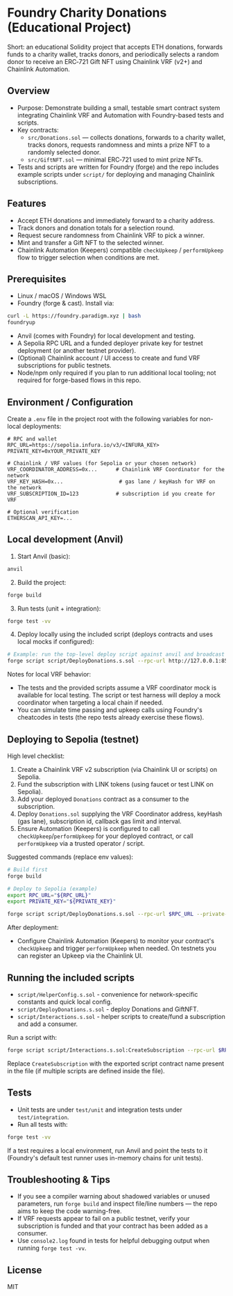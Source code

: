 # Foundry Charity Donations (Educational Project)

Short: an educational Solidity project that accepts ETH donations, forwards funds to a charity wallet, tracks donors, and periodically selects a random donor to receive an ERC‑721 Gift NFT using Chainlink VRF (v2+) and Chainlink Automation.

## Overview

- Purpose: Demonstrate building a small, testable smart contract system integrating Chainlink VRF and Automation with Foundry-based tests and scripts.
- Key contracts:
	- `src/Donations.sol` — collects donations, forwards to a charity wallet, tracks donors, requests randomness and mints a prize NFT to a randomly selected donor.
	- `src/GiftNFT.sol` — minimal ERC‑721 used to mint prize NFTs.
- Tests and scripts are written for Foundry (forge) and the repo includes example scripts under `script/` for deploying and managing Chainlink subscriptions.

## Features

- Accept ETH donations and immediately forward to a charity address.
- Track donors and donation totals for a selection round.
- Request secure randomness from Chainlink VRF to pick a winner.
- Mint and transfer a Gift NFT to the selected winner.
- Chainlink Automation (Keepers) compatible `checkUpkeep` / `performUpkeep` flow to trigger selection when conditions are met.

## Prerequisites

- Linux / macOS / Windows WSL
- Foundry (forge & cast). Install via:

```bash
curl -L https://foundry.paradigm.xyz | bash
foundryup
```

- Anvil (comes with Foundry) for local development and testing.
- A Sepolia RPC URL and a funded deployer private key for testnet deployment (or another testnet provider).
- (Optional) Chainlink account / UI access to create and fund VRF subscriptions for public testnets.
- Node/npm only required if you plan to run additional local tooling; not required for forge-based flows in this repo.

## Environment / Configuration

Create a `.env` file in the project root with the following variables for non-local deployments:

```env
# RPC and wallet
RPC_URL=https://sepolia.infura.io/v3/<INFURA_KEY>
PRIVATE_KEY=0xYOUR_PRIVATE_KEY

# Chainlink / VRF values (for Sepolia or your chosen network)
VRF_COORDINATOR_ADDRESS=0x...      # Chainlink VRF Coordinator for the network
VRF_KEY_HASH=0x...                  # gas lane / keyHash for VRF on the network
VRF_SUBSCRIPTION_ID=123            # subscription id you create for VRF

# Optional verification
ETHERSCAN_API_KEY=...
```


## Local development (Anvil)

1. Start Anvil (basic):

```bash
anvil
```

2. Build the project:

```bash
forge build
```

3. Run tests (unit + integration):

```bash
forge test -vv
```

4. Deploy locally using the included script (deploys contracts and uses local mocks if configured):

```bash
# Example: run the top-level deploy script against anvil and broadcast with the first anvil private key
forge script script/DeployDonations.s.sol --rpc-url http://127.0.0.1:8545 --private-key <ANVIL_PK> --broadcast -vvvv
```

Notes for local VRF behavior:
- The tests and the provided scripts assume a VRF coordinator mock is available for local testing. The script or test harness will deploy a mock coordinator when targeting a local chain if needed.
- You can simulate time passing and upkeep calls using Foundry's cheatcodes in tests (the repo tests already exercise these flows).

## Deploying to Sepolia (testnet)

High level checklist:

1. Create a Chainlink VRF v2 subscription (via Chainlink UI or scripts) on Sepolia.
2. Fund the subscription with LINK tokens (using faucet or test LINK on Sepolia).
3. Add your deployed `Donations` contract as a consumer to the subscription.
4. Deploy `Donations.sol` supplying the VRF Coordinator address, keyHash (gas lane), subscription id, callback gas limit and interval.
5. Ensure Automation (Keepers) is configured to call `checkUpkeep`/`performUpkeep` for your deployed contract, or call `performUpkeep` via a trusted operator / script.

Suggested commands (replace env values):

```bash
# Build first
forge build

# Deploy to Sepolia (example)
export RPC_URL="${RPC_URL}"
export PRIVATE_KEY="${PRIVATE_KEY}"

forge script script/DeployDonations.s.sol --rpc-url $RPC_URL --private-key $PRIVATE_KEY --broadcast -vvvv
```

After deployment:
- Configure Chainlink Automation (Keepers) to monitor your contract's `checkUpkeep` and trigger `performUpkeep` when needed. On testnets you can register an Upkeep via the Chainlink UI.

## Running the included scripts

- `script/HelperConfig.s.sol` - convenience for network-specific constants and quick local config.
- `script/DeployDonations.s.sol` - deploy Donations and GiftNFT.
- `script/Interactions.s.sol` - helper scripts to create/fund a subscription and add a consumer.

Run a script with:

```bash
forge script script/Interactions.s.sol:CreateSubscription --rpc-url $RPC_URL --private-key $PRIVATE_KEY --broadcast -vvvv
```

Replace `CreateSubscription` with the exported script contract name present in the file (if multiple scripts are defined inside the file).

## Tests

- Unit tests are under `test/unit` and integration tests under `test/integration`.
- Run all tests with:

```bash
forge test -vv
```

If a test requires a local environment, run Anvil and point the tests to it (Foundry's default test runner uses in-memory chains for unit tests).

## Troubleshooting & Tips

- If you see a compiler warning about shadowed variables or unused parameters, run `forge build` and inspect file/line numbers — the repo aims to keep the code warning-free.
- If VRF requests appear to fail on a public testnet, verify your subscription is funded and that your contract has been added as a consumer.
- Use `console2.log` found in tests for helpful debugging output when running `forge test -vv`.


## License

MIT
